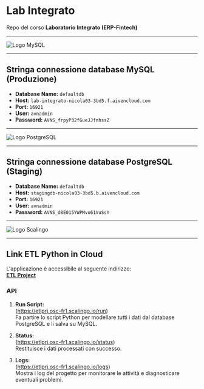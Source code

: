 
# **Lab Integrato**
Repo del corso **Laboratorio Integrato (ERP-Fintech)**  
***  
![Logo MySQL](https://tse1.mm.bing.net/th?id=OIP.zciMTYy4oAMdBnHXf2OZ_wHaDF&pid=Api)  
***

## **Stringa connessione database MySQL (Produzione)**

- **Database Name:** `defaultdb`  
- **Host:** `lab-integrato-nicola03-3bd5.f.aivencloud.com`  
- **Port:** `16921`  
- **User:** `avnadmin`  
- **Password:** `AVNS_frpyP32fGueJJfnhssZ`  

---

![Logo PostgreSQL](https://www.lightcrest.com/wp-content/uploads/2019/04/postgresql-logo.png)  
***

## **Stringa connessione database PostgreSQL (Staging)**

- **Database Name:** `defaultdb`  
- **Host:** `stagingdb-nicola03-3bd5.b.aivencloud.com`  
- **Port:** `16921`  
- **User:** `avnadmin`  
- **Password:** `AVNS_d8E015YWPMvo61VuSsY`  

---

![Logo Scalingo](https://res.cloudinary.com/secretsaas/image/upload/v1655733591/logo/Scalingo.png)  
***

## **Link ETL Python in Cloud**

L'applicazione è accessibile al seguente indirizzo:  
**[ETL Project](https://etlprj.osc-fr1.scalingo.io/)**  

### **API**
1. **Run Script:**  
  (https://etlprj.osc-fr1.scalingo.io/run)  
   Fa partire lo script Python per modellare tutti i dati dal database PostgreSQL e li salva su MySQL.  

2. **Status:**  
   (https://etlprj.osc-fr1.scalingo.io/status)  
   Restituisce i dati processati con successo.  

3. **Logs:**  
   (https://etlprj.osc-fr1.scalingo.io/logs)  
   Mostra i log del progetto per monitorare le attività e diagnosticare eventuali problemi.
